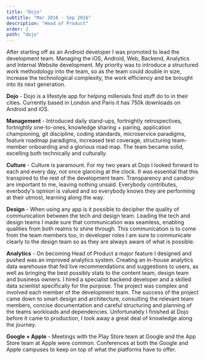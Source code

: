 ```yaml
---
title: "Dojo"
subtitle: "Mar 2016 - Sep 2016"
description: "Head of Product" 
order: 2
path: "dojo"
---
```


After starting off as an Android developer I was promoted to lead the development team. Managing the iOS, Android, Web, Backend, Analytics and Internal Website development. My priority was to introduce a structured work methodology into the team, so as the team could double in size, increase the technological complexity, the work efficiency and be brought into its next generation. 

**Dojo** - Dojo is a lifestyle app for helping millenials find stuff do to in their cities. Currently based in London and Paris it has 750k downloads on Android and iOS. 

**Management** - Introduced daily stand-ups, fortnightly retrospectives, fortnightly one-to-ones, knowledge sharing + pairing, application championing, git discipline, coding standards, microservice paradigms, feature roadmap paradigms, increased test coverage, structuring team-member onboarding and a glorious road map. The team became solid, excelling both technically and culturally. 

**Culture** - Culture is paramount. For my two years at Dojo I looked forward to each and every day, not once glancing at the clock. It was essential that this transpired to the rest of the development team. Transparency and candour are important to me, leaving nothing unsaid. Everybody contributes, everbody's opinion is valued and so everybody knows they are performing at their utmost, learning along the way. 

**Design** - When using any app is it possible to decipher the quality of communication between the tech and design team. Leading the tech and design teams I made sure that communication was seamless, enabling qualities from both realms to shine through. This communication is to come from the team members too, in developer roles I am sure to communicate clearly to the design team so as they are always aware of what is possible. 

**Analytics** - On becoming Head of Product a major feature I designed and pushed was an improved analytics system. Creating an in-house analytics data warehouse that fed live recommendations and suggestions to users, as well as bringing the best possibly stats to the content team, design team and business owners. I hired a specialist backend developer and a skilled data scientist specifically for the purpose. The project was complex and involved each member of the development team. The success of the project came down to smart design and architecture, consulting the relevant team members, concise documentation and careful structuring and planning of the teams workloads and dependencies. Unfortunately I finished at Dojo before it came to production, I took away a great deal of knowledge along the journey. 

**Google + Apple** - Meetings with the Play Store team at Google and the App Store team at Apple were common. Conferences at both the Google and Apple campuses to keep on top of what the platforms have to offer. 
